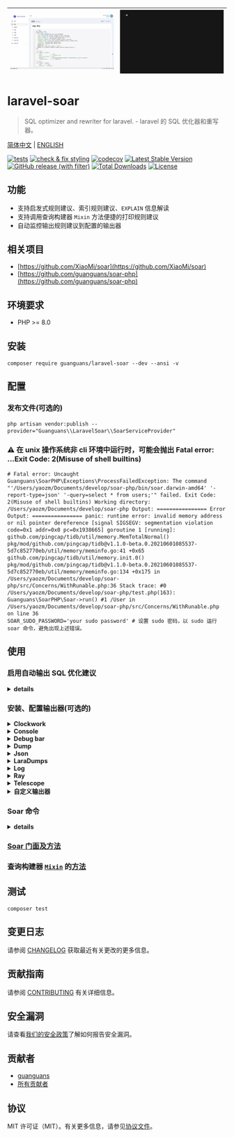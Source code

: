 | ![](docs/soar-bar.gif) | ![](docs/commands.gif) |
|------------------------|------------------------|

# laravel-soar

> SQL optimizer and rewriter for laravel. - laravel 的 SQL 优化器和重写器。

[简体中文](README-zh_CN.md) | [ENGLISH](README.md)

[![tests](https://github.com/guanguans/laravel-soar/actions/workflows/tests.yml/badge.svg)](https://github.com/guanguans/laravel-soar/actions/workflows/tests.yml)
[![check & fix styling](https://github.com/guanguans/laravel-soar/actions/workflows/php-cs-fixer.yml/badge.svg)](https://github.com/guanguans/laravel-soar/actions/workflows/php-cs-fixer.yml)
[![codecov](https://codecov.io/gh/guanguans/laravel-soar/graph/badge.svg?token=EWBG8GV4JD)](https://codecov.io/gh/guanguans/laravel-soar)
[![Latest Stable Version](https://poser.pugx.org/guanguans/laravel-soar/v)](https://packagist.org/packages/guanguans/laravel-soar)
[![GitHub release (with filter)](https://img.shields.io/github/v/release/guanguans/laravel-soar)](https://github.com/guanguans/laravel-soar/releases)
[![Total Downloads](https://poser.pugx.org/guanguans/laravel-soar/downloads)](https://packagist.org/packages/guanguans/laravel-soar)
[![License](https://poser.pugx.org/guanguans/laravel-soar/license)](https://packagist.org/packages/guanguans/laravel-soar)

## 功能

* 支持启发式规则建议、索引规则建议、`EXPLAIN` 信息解读
* 支持调用查询构建器 `Mixin` 方法便捷的打印规则建议
* 自动监控输出规则建议到配置的输出器

## 相关项目

* [https://github.com/XiaoMi/soar](https://github.com/XiaoMi/soar)
* [https://github.com/guanguans/soar-php](https://github.com/guanguans/soar-php)

## 环境要求

* PHP >= 8.0

## 安装

```shell
composer require guanguans/laravel-soar --dev --ansi -v
```

## 配置

### 发布文件(可选的)

```shell
php artisan vendor:publish --provider="Guanguans\\LaravelSoar\\SoarServiceProvider"
```

### :warning: 在 unix 操作系统非 cli 环境中运行时，可能会抛出 Fatal error: ...Exit Code: 2(Misuse of shell builtins)

```shell
# Fatal error: Uncaught Guanguans\SoarPHP\Exceptions\ProcessFailedException: The command "'/Users/yaozm/Documents/develop/soar-php/bin/soar.darwin-amd64' '-report-type=json' '-query=select * from users;'" failed. Exit Code: 2(Misuse of shell builtins) Working directory: /Users/yaozm/Documents/develop/soar-php Output: ================ Error Output: ================ panic: runtime error: invalid memory address or nil pointer dereference [signal SIGSEGV: segmentation violation code=0x1 addr=0x0 pc=0x1938665] goroutine 1 [running]: github.com/pingcap/tidb/util/memory.MemTotalNormal() pkg/mod/github.com/pingcap/tidb@v1.1.0-beta.0.20210601085537-5d7c852770eb/util/memory/meminfo.go:41 +0x65 github.com/pingcap/tidb/util/memory.init.0() pkg/mod/github.com/pingcap/tidb@v1.1.0-beta.0.20210601085537-5d7c852770eb/util/memory/meminfo.go:134 +0x175 in /Users/yaozm/Documents/develop/soar-php/src/Concerns/WithRunable.php:36 Stack trace: #0 /Users/yaozm/Documents/develop/soar-php/test.php(163): Guanguans\SoarPHP\Soar->run() #1 /User in /Users/yaozm/Documents/develop/soar-php/src/Concerns/WithRunable.php on line 36
SOAR_SUDO_PASSWORD='your sudo password' # 设置 sudo 密码，以 sudo 运行 soar 命令，避免出现上述错误。
```

## 使用

### 启用自动输出 SQL 优化建议

<details>
<summary><b>details</b></summary>

#### 配置 `SOAR_ENABLED`

```dotenv
SOAR_ENABLED=true
```

#### 或者配置 [`soar.enabled`](config/soar.php)

```php
<?php

return [
    'enabled' => (bool) env('SOAR_ENABLED', env('APP_ENV') === 'local'),

    // ...
];
```
</details>

### 安装、配置输出器(可选的)

<details>
<summary><b>Clockwork</b></summary>

1. 安装 [itsgoingd/clockwork](https://github.com/itsgoingd/clockwork)
2. 配置 [soar.outputs.Outputs\ClockworkOutput::class](config/soar.php)

![Clockwork](docs/clockwork.png)
</details>

<details>
<summary><b>Console</b></summary>

1. 配置 [soar.outputs.Outputs\ConsoleOutput::class](config/soar.php)

![Console](docs/console.png)
</details>

<details>
<summary><b>Debug bar</b></summary>

1. 安装 [barryvdh/laravel-debugbar](https://github.com/barryvdh/laravel-debugbar)
2. 配置 [soar.outputs.Outputs\DebugBarOutput::class](config/soar.php)

![DebugBar](docs/debug-bar.png)
</details>

<details>
<summary><b>Dump</b></summary>

1. 配置 [soar.outputs.Outputs\DumpOutput::class](config/soar.php)

![Dump](docs/dump.png)
</details>

<details>
<summary><b>Json</b></summary>

1. 配置 [soar.outputs.Outputs\JsonOutput::class](config/soar.php)

```json
{
    "message": "ok",
    "soar_scores": [
        {
            "Summary": "[☆☆☆☆☆|0分|9.17ms|select * from `users` where `name` = 'soar' group by `name` having `created_at` > '2023-06-05 03:19:30']",
            "Basic": {
                "Sample": "select * from `users` where `name` = 'soar' group by `name` having `created_at` > '2023-06-05 03:19:30'",
                "Score": 0,
                "Star": "☆☆☆☆☆",
                "Time": "9.17ms",
                "Connection": "mysql",
                "Driver": "mysql",
                "Tables": [
                    "`laravel`.`users`"
                ]
            },
            "HeuristicRules": [
                {
                    "Item": "CLA.008",
                    "Severity": "L2",
                    "Summary": "请为 GROUP BY 显示添加 ORDER BY 条件",
                    "Content": "默认 MySQL 会对 'GROUP BY col1, col2, ...' 请求按如下顺序排序 'ORDER BY col1, col2, ...'。如果 GROUP BY 语句不指定 ORDER BY 条件会导致无谓的排序产生，如果不需要排序建议添加 'ORDER BY NULL'。",
                    "Case": "select c1,c2,c3 from t1 where c1='foo' group by c2",
                    "Position": 0
                },
                {
                    "Item": "CLA.013",
                    "Severity": "L3",
                    "Summary": "不建议使用 HAVING 子句",
                    "Content": "将查询的 HAVING 子句改写为 WHERE 中的查询条件，可以在查询处理期间使用索引。",
                    "Case": "SELECT s.c_id,count(s.c_id) FROM s where c = test GROUP BY s.c_id HAVING s.c_id <> '1660' AND s.c_id <> '2' order by s.c_id",
                    "Position": 0
                },
                {
                    "Item": "COL.001",
                    "Severity": "L1",
                    "Summary": "不建议使用 SELECT * 类型查询",
                    "Content": "当表结构变更时，使用 * 通配符选择所有列将导致查询的含义和行为会发生更改，可能导致查询返回更多的数据。",
                    "Case": "select * from tbl where id=1",
                    "Position": 0
                },
                {
                    "Item": "ERR.002",
                    "Severity": "L8",
                    "Summary": "MySQL execute failed",
                    "Content": "Expression #1 of SELECT list is not in GROUP BY clause and contains nonaggregated column 'optimizer_230605111934_bbpxve0adj2dgrcs.users.id' which is not functionally dependent on columns in GROUP BY clause; this is incompatible with sql_mode=only_full_group_by",
                    "Case": "",
                    "Position": 0
                },
                {
                    "Item": "GRP.001",
                    "Severity": "L2",
                    "Summary": "不建议对等值查询列使用 GROUP BY",
                    "Content": "GROUP BY 中的列在前面的 WHERE 条件中使用了等值查询，对这样的列进行 GROUP BY 意义不大。",
                    "Case": "select film_id, title from film where release_year='2006' group by release_year",
                    "Position": 0
                },
                {
                    "Item": "RES.001",
                    "Severity": "L4",
                    "Summary": "非确定性的 GROUP BY",
                    "Content": "SQL返回的列既不在聚合函数中也不是 GROUP BY 表达式的列中，因此这些值的结果将是非确定性的。如：select a, b, c from tbl where foo=\"bar\" group by a，该 SQL 返回的结果就是不确定的。",
                    "Case": "select c1,c2,c3 from t1 where c2='foo' group by c2",
                    "Position": 0
                }
            ],
            "IndexRules": [
                {
                    "Item": "IDX.001",
                    "Severity": "L2",
                    "Summary": "为laravel库的users表添加索引",
                    "Content": "为列name添加索引;为列created_at添加索引; 由于未开启数据采样，各列在索引中的顺序需要自行调整。",
                    "Case": "ALTER TABLE `laravel`.`users` add index `idx_name_created_at` (`name`(191),`created_at`) ;\n",
                    "Position": 0
                }
            ],
            "Explain": [],
            "Backtraces": [
                "#13 /routes/web.php:53",
                "#38 /Users/yaozm/Documents/develop/laravel-soar/src/Http/Middleware/OutputSoarScoreMiddleware.php:37",
                "#59 /public/index.php:55",
                "#60 /server.php:21"
            ]
        },
        {
            "Summary": "[★★★★☆|75分|205.25ms|CREATE TABLE `users` (\n  `id` bigint unsigned NOT NULL AUTO_INCREMENT,\n  `name` varchar(255) COLLATE utf8mb4_unicode_ci NOT NULL,\n  `email` varchar(255) COLLATE utf8mb4_unicode_ci NOT NULL,\n  `email_verified_at` timestamp NULL DEFAULT NULL,\n  `password` varchar(255) COLLATE utf8mb4_unicode_ci NOT NULL,\n  `remember_token` varchar(100) COLLATE utf8mb4_unicode_ci DEFAULT NULL,\n  `created_at` timestamp NULL DEFAULT NULL,\n  `updated_at` timestamp NULL DEFAULT NULL,\n  PRIMARY KEY (`id`),\n  UNIQUE KEY `users_email_unique` (`email`)\n) ENGINE=InnoDB DEFAULT CHARSET=utf8mb4 COLLATE=utf8mb4_unicode_ci;]",
            "Basic": {
                "Sample": "CREATE TABLE `users` (\n  `id` bigint unsigned NOT NULL AUTO_INCREMENT,\n  `name` varchar(255) COLLATE utf8mb4_unicode_ci NOT NULL,\n  `email` varchar(255) COLLATE utf8mb4_unicode_ci NOT NULL,\n  `email_verified_at` timestamp NULL DEFAULT NULL,\n  `password` varchar(255) COLLATE utf8mb4_unicode_ci NOT NULL,\n  `remember_token` varchar(100) COLLATE utf8mb4_unicode_ci DEFAULT NULL,\n  `created_at` timestamp NULL DEFAULT NULL,\n  `updated_at` timestamp NULL DEFAULT NULL,\n  PRIMARY KEY (`id`),\n  UNIQUE KEY `users_email_unique` (`email`)\n) ENGINE=InnoDB DEFAULT CHARSET=utf8mb4 COLLATE=utf8mb4_unicode_ci;",
                "Score": 75,
                "Star": "★★★★☆",
                "Time": "205.25ms",
                "Connection": "mysql",
                "Driver": "mysql",
                "Tables": [
                    "`laravel`.`users`"
                ]
            },
            "HeuristicRules": [
                {
                    "Item": "CLA.011",
                    "Severity": "L1",
                    "Summary": "建议为表添加注释",
                    "Content": "为表添加注释能够使得表的意义更明确，从而为日后的维护带来极大的便利。",
                    "Case": "CREATE TABLE `test1` (`ID` bigint(20) NOT NULL AUTO_INCREMENT,`c1` varchar(128) DEFAULT NULL,PRIMARY KEY (`ID`)) ENGINE=InnoDB DEFAULT CHARSET=utf8",
                    "Position": 0
                },
                {
                    "Item": "COL.004",
                    "Severity": "L1",
                    "Summary": "请为列添加默认值",
                    "Content": "请为列添加默认值，如果是 ALTER 操作，请不要忘记将原字段的默认值写上。字段无默认值，当表较大时无法在线变更表结构。",
                    "Case": "CREATE TABLE tbl (col int) ENGINE=InnoDB;",
                    "Position": 0
                },
                {
                    "Item": "COL.005",
                    "Severity": "L1",
                    "Summary": "列未添加注释",
                    "Content": "建议对表中每个列添加注释，来明确每个列在表中的含义及作用。",
                    "Case": "CREATE TABLE tbl (col int) ENGINE=InnoDB;",
                    "Position": 0
                },
                {
                    "Item": "KWR.003",
                    "Severity": "L1",
                    "Summary": "不建议使用复数做列名或表名",
                    "Content": "表名应该仅仅表示表里面的实体内容，不应该表示实体数量，对应于 DO 类名也是单数形式，符合表达习惯。",
                    "Case": "CREATE TABLE tbl ( `books` int )",
                    "Position": 0
                },
                {
                    "Item": "SEC.002",
                    "Severity": "L0",
                    "Summary": "不使用明文存储密码",
                    "Content": "使用明文存储密码或者使用明文在网络上传递密码都是不安全的。如果攻击者能够截获您用来插入密码的SQL语句，他们就能直接读到密码。另外，将用户输入的字符串以明文的形式插入到纯SQL语句中，也会让攻击者发现它。如果您能够读取密码，黑客也可以。解决方案是使用单向哈希函数对原始密码进行加密编码。哈希是指将输入字符串转化成另一个新的、不可识别的字符串的函数。对密码加密表达式加点随机串来防御“字典攻击”。不要将明文密码输入到SQL查询语句中。在应用程序代码中计算哈希串，只在SQL查询中使用哈希串。",
                    "Case": "create table test(id int,name varchar(20) not null,password varchar(200)not null)",
                    "Position": 0
                },
                {
                    "Item": "STA.003",
                    "Severity": "L1",
                    "Summary": "索引起名不规范",
                    "Content": "建议普通二级索引以idx_为前缀，唯一索引以uk_为前缀。",
                    "Case": "select col from now where type!=0",
                    "Position": 0
                }
            ],
            "IndexRules": [],
            "Explain": [],
            "Backtraces": [
                "#9 /routes/web.php:22",
                "#34 /Users/yaozm/Documents/develop/laravel-soar/src/Http/Middleware/OutputSoarScoreMiddleware.php:37",
                "#55 /public/index.php:55",
                "#56 /server.php:21"
            ]
        },
        {
            "Summary": "[★★★★☆|80分|1.72ms|update `users` set `name` = 'name', `password` = 'password', `users`.`updated_at` = '2023-06-05 03:19:30']",
            "Basic": {
                "Sample": "update `users` set `name` = 'name', `password` = 'password', `users`.`updated_at` = '2023-06-05 03:19:30'",
                "Score": 80,
                "Star": "★★★★☆",
                "Time": "1.72ms",
                "Connection": "mysql",
                "Driver": "mysql",
                "Tables": [
                    "`laravel`.`users`"
                ]
            },
            "HeuristicRules": [
                {
                    "Item": "CLA.015",
                    "Severity": "L4",
                    "Summary": "UPDATE 未指定 WHERE 条件",
                    "Content": "UPDATE 不指定 WHERE 条件一般是致命的，请您三思后行",
                    "Case": "update tbl set col=1",
                    "Position": 0
                }
            ],
            "IndexRules": [],
            "Explain": [
                {
                    "Item": "EXP.000",
                    "Severity": "L0",
                    "Summary": "Explain信息",
                    "Content": [
                        "| id | select\\_type | table | partitions | type | possible_keys | key | key\\_len | ref | rows | filtered | scalability | Extra |",
                        "|---|---|---|---|---|---|---|---|---|---|---|---|---|",
                        "| 1  | UPDATE | *users* | NULL | index | NULL | PRIMARY | 8 | NULL | 1 | ☠️ **100.00%** | ☠️ **O(n)** | NULL |"
                    ],
                    "Case": [
                        "### Explain信息解读",
                        "#### Type信息解读",
                        "* **index**: 全表扫描, 只是扫描表的时候按照索引次序进行而不是行. 主要优点就是避免了排序, 但是开销仍然非常大."
                    ],
                    "Position": 0
                }
            ],
            "Backtraces": [
                "#10 /routes/web.php:48",
                "#35 /Users/yaozm/Documents/develop/laravel-soar/src/Http/Middleware/OutputSoarScoreMiddleware.php:37",
                "#56 /public/index.php:55",
                "#57 /server.php:21"
            ]
        },
        {
            "Summary": "[★★★★★|90分|940μs|delete from `users` where `name` = 'soar']",
            "Basic": {
                "Sample": "delete from `users` where `name` = 'soar'",
                "Score": 90,
                "Star": "★★★★★",
                "Time": "940μs",
                "Connection": "mysql",
                "Driver": "mysql",
                "Tables": [
                    "`laravel`.`users`"
                ]
            },
            "HeuristicRules": [
                {
                    "Item": "SEC.003",
                    "Severity": "L0",
                    "Summary": "使用DELETE/DROP/TRUNCATE等操作时注意备份",
                    "Content": "在执行高危操作之前对数据进行备份是十分有必要的。",
                    "Case": "delete from table where col = 'condition'",
                    "Position": 0
                }
            ],
            "IndexRules": [
                {
                    "Item": "IDX.001",
                    "Severity": "L2",
                    "Summary": "为laravel库的users表添加索引",
                    "Content": "为列name添加索引; 由于未开启数据采样，各列在索引中的顺序需要自行调整。",
                    "Case": "ALTER TABLE `laravel`.`users` add index `idx_name` (`name`(191)) ;\n",
                    "Position": 0
                }
            ],
            "Explain": [
                {
                    "Item": "EXP.000",
                    "Severity": "L0",
                    "Summary": "Explain信息",
                    "Content": [
                        "| id | select\\_type | table | partitions | type | possible_keys | key | key\\_len | ref | rows | filtered | scalability | Extra |",
                        "|---|---|---|---|---|---|---|---|---|---|---|---|---|",
                        "| 1  | DELETE | *users* | NULL | ALL | NULL | NULL | NULL | NULL | 1 | ☠️ **100.00%** | ☠️ **O(n)** | Using where |"
                    ],
                    "Case": [
                        "### Explain信息解读",
                        "#### Type信息解读",
                        "* ☠️ **ALL**: 最坏的情况, 从头到尾全表扫描.",
                        "#### Extra信息解读",
                        "* **Using where**: WHERE条件用于筛选出与下一个表匹配的数据然后返回给客户端. 除非故意做的全表扫描, 否则连接类型是ALL或者是index, 且在Extra列的值中没有Using Where, 则该查询可能是有问题的."
                    ],
                    "Position": 0
                }
            ],
            "Backtraces": [
                "#10 /routes/web.php:56",
                "#35 /Users/yaozm/Documents/develop/laravel-soar/src/Http/Middleware/OutputSoarScoreMiddleware.php:37",
                "#56 /public/index.php:55",
                "#57 /server.php:21"
            ]
        },
        {
            "Summary": "[★★★★★|100分|9.59ms|insert into `users` (`name`, `email`, `email_verified_at`, `password`, `remember_token`) values ('soar', 'soar@soar.com', '2023-06-05 03:19:30', '$2y$10$92IXUNpkjO0rOQ5byMi.Ye4oKoEa3Ro9llC/.og/at2.uheWG/igi', 'lEtsoV3wHW')]",
            "Basic": {
                "Sample": "insert into `users` (`name`, `email`, `email_verified_at`, `password`, `remember_token`) values ('soar', 'soar@soar.com', '2023-06-05 03:19:30', '$2y$10$92IXUNpkjO0rOQ5byMi.Ye4oKoEa3Ro9llC/.og/at2.uheWG/igi', 'lEtsoV3wHW')",
                "Score": 100,
                "Star": "★★★★★",
                "Time": "9.59ms",
                "Connection": "mysql",
                "Driver": "mysql",
                "Tables": [
                    "`laravel`.`users`"
                ]
            },
            "HeuristicRules": [],
            "IndexRules": [],
            "Explain": [
                {
                    "Item": "EXP.000",
                    "Severity": "L0",
                    "Summary": "Explain信息",
                    "Content": [
                        "| id | select\\_type | table | partitions | type | possible_keys | key | key\\_len | ref | rows | filtered | scalability | Extra |",
                        "|---|---|---|---|---|---|---|---|---|---|---|---|---|",
                        "| 1  | INSERT | *users* | NULL | ALL | NULL | NULL | NULL | NULL | 0 | 0.00% | ☠️ **O(n)** | NULL |"
                    ],
                    "Case": [
                        "### Explain信息解读",
                        "#### Type信息解读",
                        "* ☠️ **ALL**: 最坏的情况, 从头到尾全表扫描."
                    ],
                    "Position": 0
                }
            ],
            "Backtraces": [
                "#10 /routes/web.php:43",
                "#35 /Users/yaozm/Documents/develop/laravel-soar/src/Http/Middleware/OutputSoarScoreMiddleware.php:37",
                "#56 /public/index.php:55",
                "#57 /server.php:21"
            ]
        }
    ]
}
```
</details>

<details>
<summary><b>LaraDumps</b></summary>

1. 安装 [laradumps/laradumps](https://github.com/laradumps/laradumps)
2. 配置 [soar.outputs.Outputs\LaraDumpsOutput::class](config/soar.php)

![LaraDumps](docs/lara-dumps.png)
</details>

<details>
<summary><b>Log</b></summary>

1. 配置 [soar.outputs.Outputs\LogOutput::class](config/soar.php)

![Log](docs/log.png)
</details>

<details>
<summary><b>Ray</b></summary>

1. 安装 [spatie/laravel-ray](https://github.com/spatie/laravel-ray)
2. 配置 [soar.outputs.Outputs\RayOutput::class](config/soar.php)

![Ray](docs/ray.png)
</details>

<details>
<summary><b>Telescope</b></summary>

Telescope 的 `EventWatcher` 和 `LogWatcher` 可观察到 Soar 评分的输出。

1. 安装 [laravel/telescope](https://github.com/laravel/telescope)
2. 配置 `telescope.watchers`:

```php
<?php

use Laravel\Telescope\Watchers;

return [
    // ...

    'watchers' => [
        // ...

        Watchers\EventWatcher::class => [
            'enabled' => env('TELESCOPE_EVENT_WATCHER', true),
            'ignore' => [
                Guanguans\LaravelSoar\Events\OutputtedEvent::class, // ignore `OutputtedEvent`
            ],
        ],

        // ...

        Watchers\LogWatcher::class => [
            'enabled' => env('TELESCOPE_LOG_WATCHER', true),
            'level' => 'warning', // `warning` level
        ],

        // ...
    ],
];
```

| ![Telescope event](docs/telescope-event.png) | ![Telescope log](docs/telescope-log.png) |
|----------------------------------------------|------------------------------------------|
</details>

<details>
<summary><b>自定义输出器</b></summary>

1. 实现 [OutputContract](src/Contracts/OutputContract.php)
2. 配置 [soar.outputs.Outputs\CustomOutput::class](config/soar.php)
</details>

### Soar 命令

<details>
<summary><b>details</b></summary>

```shell
╰─ php artisan                                                                            ─╯
...
Available commands:
...
 soar
  soar:clear                            Clear the Soar log file
  soar:run                              Run Soar with the given options
  soar:score                            Get the Soar scores of the given SQL statements
...
```

#### 使用示例(支持标准输入)

```shell
echo 'select * from foo; select * from bar;' | php artisan soar:score --ansi
php artisan soar:score --ansi
php artisan soar:score --ansi --option=-query='select * from foo; select * from bar;'
php artisan soar:score --ansi < tests/Fixtures/queries.sql
```

![commands](docs/commands.gif)
</details>

### [Soar 门面及方法](src/Facades/Soar.php)

### 查询构建器 [`Mixin`](src/Mixins/QueryBuilderMixin.php) 的[方法](_ide_helper.php)

## 测试

```shell
composer test
```

## 变更日志

请参阅 [CHANGELOG](CHANGELOG.md) 获取最近有关更改的更多信息。

## 贡献指南

请参阅 [CONTRIBUTING](.github/CONTRIBUTING.md) 有关详细信息。

## 安全漏洞

请查看[我们的安全政策](../../security/policy)了解如何报告安全漏洞。

## 贡献者

* [guanguans](https://github.com/guanguans)
* [所有贡献者](../../contributors)

## 协议

MIT 许可证（MIT）。有关更多信息，请参见[协议文件](LICENSE)。
